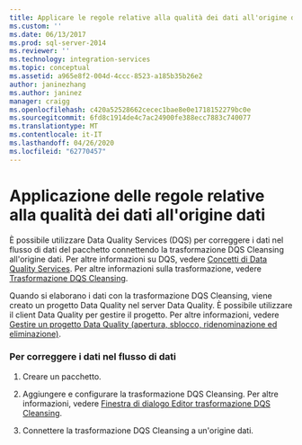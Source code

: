 ```yaml
---
title: Applicare le regole relative alla qualità dei dati all'origine dati | Microsoft Docs
ms.custom: ''
ms.date: 06/13/2017
ms.prod: sql-server-2014
ms.reviewer: ''
ms.technology: integration-services
ms.topic: conceptual
ms.assetid: a965e8f2-004d-4ccc-8523-a185b35b26e2
author: janinezhang
ms.author: janinez
manager: craigg
ms.openlocfilehash: c420a52528662cecec1bae8e0e1718152279bc0e
ms.sourcegitcommit: 6fd8c1914de4c7ac24900fe388ecc7883c740077
ms.translationtype: MT
ms.contentlocale: it-IT
ms.lasthandoff: 04/26/2020
ms.locfileid: "62770457"
---
```

# <a name="apply-data-quality-rules-to-data-source"></a>Applicazione delle regole relative alla qualità dei dati all'origine dati
  È possibile utilizzare Data Quality Services (DQS) per correggere i dati nel flusso di dati del pacchetto connettendo la trasformazione DQS Cleansing all'origine dati. Per altre informazioni su DQS, vedere [Concetti di Data Quality Services](../../../data-quality-services/data-quality-services-concepts.md). Per altre informazioni sulla trasformazione, vedere [Trasformazione DQS Cleansing](dqs-cleansing-transformation.md).  
  
 Quando si elaborano i dati con la trasformazione DQS Cleansing, viene creato un progetto Data Quality nel server Data Quality. È possibile utilizzare il client Data Quality per gestire il progetto. Per altre informazioni, vedere [Gestire un progetto Data Quality &#40;apertura, sblocco, ridenominazione ed eliminazione&#41;](../../../data-quality-services/manage-open-unlock-rename-and-delete-a-data-quality-project.md).  
  
### <a name="to-correct-data-in-the-data-flow"></a>Per correggere i dati nel flusso di dati  
  
1.  Creare un pacchetto.  
  
2.  Aggiungere e configurare la trasformazione DQS Cleansing. Per altre informazioni, vedere [Finestra di dialogo Editor trasformazione DQS Cleansing](../../dqs-cleansing-transformation-editor-dialog-box.md).  
  
3.  Connettere la trasformazione DQS Cleansing a un'origine dati.  
  
  
